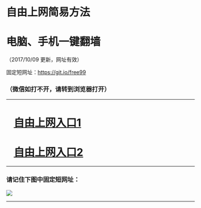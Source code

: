 ﻿# 自由上网简易方法

# 电脑、手机一键翻墙

（2017/10/09 更新，网址有效）

固定短网址：https://git.io/free99

### （微信如打不开，请转到浏览器打开）


***





# &nbsp;&nbsp; <a href="http://ft1702427628.fwq-tz-1001.info/fwqtz01.html?t=10090011887 " target="_blank">自由上网入口1</a>
# &nbsp;&nbsp; <a href="http://ft3145125292.fwq-tz-1002.info/fwqtz02.html?t=100900125943 " target="_blank">自由上网入口2</a>
***

### 请记住下图中固定短网址：

<img src="https://s3-us-west-2.amazonaws.com/fwq-1001/yjfq-20170905okok.png" /> 


***

